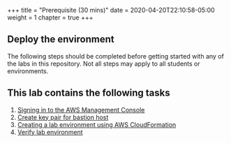 +++
title = "Prerequisite (30 mins)"
date = 2020-04-20T22:10:58-05:00
weight = 1
chapter = true
+++

## Deploy the environment

<div align="left">The following steps should be completed before getting started with any of the labs in this repository. Not all steps may apply to all students or environments.</div>

## This lab contains the following tasks
1. [Signing in to the AWS Management Console](lab0/1_signin.html)
2. [Create key pair for bastion host](lab0/2_keypair.html)
3. [Creating a lab environment using AWS CloudFormation](lab0/3_createlab.html)
4. [Verify lab environment](lab0/4_verifylab.html)

